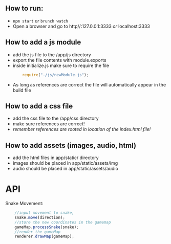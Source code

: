 ## How to run:
   * `npm start` *or* `brunch watch`
   * Open a browser and go to http//:127.0.0.1:3333 *or* localhost:3333

## How to add a js module
   * add the js file to the /app/js directory
   * export the file contents with module.exports
   * inside initialize.js make sure to require the file
     ```javascript
         require("./js/newModule.js");
     ```
   * As long as references are correct the file will automatically appear in the build file

## How to add a css file
   * add the css file to the /app/css directory
   * make sure references are correct!
   * *remember references are rooted in location of the index.html file!*

## How to add assets (images, audio, html)
   * add the html files in app/static/ directory
   * images should be placed in app/static/assets/img
   * audio should be placed in app/static/assets/audio


# API
Snake Movement:
```javascript
    //input movement to snake,
    snake.move(direction);
    //store the new coordinates in the gamemap
    gameMap.processSnake(snake);
    //render the gameMap
    renderer.drawMap(gameMap);
```
